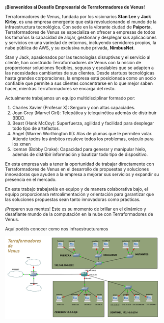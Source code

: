 
**¡Bienvenidos al Desafío Empresarial de Terraformadores de Venus!** 

  

Terraformadores de Venus, fundada por los visionarios **Stan Lee** y **Jack Kirby**, es una empresa emergente que está revolucionando el mundo de la infraestructura tecnológica. Con sede en la vibrante ciudad de **Paiporta**, Terraformadores de Venus se especializa en ofrecer a empresas de todos los tamaños la capacidad de alojar, gestionar y desplegar sus aplicaciones y servicios en una variedad de entornos, incluyendo servidores propios, la nube pública de AWS, y su exclusiva nube privada, **NimbusNet**. 

  

Stan y Jack, apasionados por las tecnologías disruptivas y el servicio al cliente, han construido Terraformadores de Venus con la misión de proporcionar soluciones flexibles, seguras y escalables que se adapten a las necesidades cambiantes de sus clientes. Desde startups tecnológicas hasta grandes corporaciones, la empresa está posicionada como un socio confiable que permite a sus clientes concentrarse en lo que mejor saben hacer, mientras Terraformadores se encarga del resto. 
 

Actualmente trabajamos un equipo multidisciplinar formado por:    
1. Charles Xavier (Profesor X): Serguro y con altas capaciades.
2. Jean Grey (Marvel Girl): Telepática y telequinética además de distribuir BBDD.
3. Beast (Hank McCoy): Superfuerza, agilidad y facilidad para desplegar todo tipo de artefactos.
4. Angel (Warren Worthington III): Alas de plumas que le permiten volar. Atiende todos los ámbitos resuleve todos los problemas, oráculo para los xmen
5. Iceman (Bobby Drake): Capacidad para generar y manipular hielo, además de distribir información y bautizar todo tipo de dispositivo.
 

En esta empresa vais a tener la oportunidad de trabajar directamente con Terraformadores de Venus en el desarrollo de propuestas y soluciones innovadoras que ayuden a la empresa a mejorar sus servicios y expandir su presencia en el mercado. 
 

En este trabajo trabajaréis en equipo y de manera colaborativa bajo, el equipo proporcionará retroalimentación y orientación para garantizar que las soluciones propuestas sean tanto innovadoras como prácticas. 
 
 

¡Preparen sus mentes! Este es su momento de brillar en el dinámico y desafiante mundo de la computación en la nube con Terraformadores de Venus.
 
   
  
 
Aquí podéis conocer como nos infraestructuramos
 
   
![Descripción de la infraestructura de la empresa](./img/Terraform.png)

